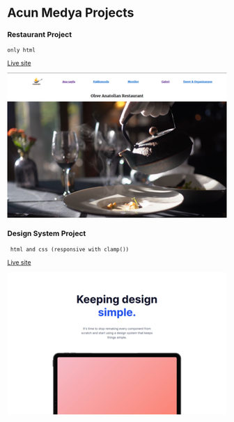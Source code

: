 # Acun Medya Projects

### Restaurant Project

`only html`

[Live site](https://restaurant-dova.netlify.app/)

![](images/restaurant-html.png)

### Design System Project

` html and css (responsive with clamp())`

[Live site](https://https://design-system-dova.netlify.app//)

![](images/design-system.png)
